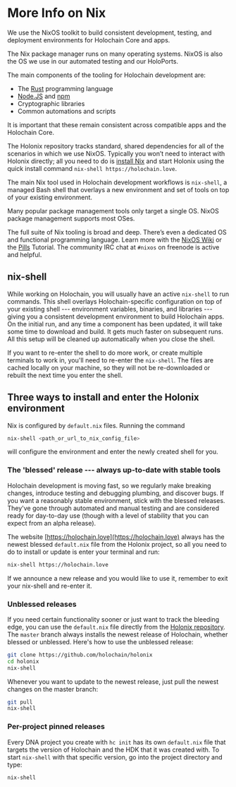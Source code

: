 # More Info on Nix

We use the NixOS toolkit to build consistent development, testing, and deployment environments for Holochain Core and apps.

The Nix package manager runs on many operating systems. NixOS is also the OS we use in our automated testing and our HoloPorts.

The main components of the tooling for Holochain development are:

* The [Rust](https://rust-lang.org) programming language
* [Node.JS](https://nodejs.org) and [npm](https://npmjs.com)
* Cryptographic libraries
* Common automations and scripts

It is important that these remain consistent across compatible apps and the Holochain Core.

The Holonix repository tracks standard, shared dependencies for all of the scenarios in which we use NixOS. Typically you won’t need to interact with Holonix directly; all you need to do is [install Nix](https://nixos.org/nix/download.html) and start Holonix using the quick install command `nix-shell https://holochain.love`.

The main Nix tool used in Holochain development workflows is `nix-shell`, a managed Bash shell that overlays a new environment and set of tools on top of your existing environment.

Many popular package management tools only target a single OS. NixOS package management supports most OSes.

The full suite of Nix tooling is broad and deep. There’s even a dedicated OS and functional programming language. Learn more with the [NixOS Wiki](https://nixos.wiki/wiki/Main_Page) or the [Pills](https://nixos.org/nixos/nix-pills/) Tutorial. The community IRC chat at `#nixos` on freenode is active and helpful.

## nix-shell

While working on Holochain, you will usually have an active `nix-shell` to run commands. This shell overlays Holochain-specific configuration on top of your existing shell --- environment variables, binaries, and libraries --- giving you a consistent development environment to build Holochain apps. On the initial run, and any time a component has been updated, it will take some time to download and build. It gets much faster on subsequent runs. All this setup will be cleaned up automatically when you close the shell.

If you want to re-enter the shell to do more work, or create multiple terminals to work in, you'll need to re-enter the `nix-shell`. The files are cached locally on your machine, so they will not be re-downloaded or rebuilt the next time you enter the shell.

## Three ways to install and enter the Holonix environment

Nix is configured by `default.nix` files. Running the command

```bash
nix-shell <path_or_url_to_nix_config_file>
```

will configure the environment and enter the newly created shell for you.

### The 'blessed' release --- always up-to-date with stable tools

Holochain development is moving fast, so we regularly make breaking changes, introduce testing and debugging plumbing, and discover bugs. If you want a reasonably stable environment, stick with the blessed releases. They've gone through automated and manual testing and are considered ready for day-to-day use (though with a level of stability that you can expect from an alpha release).

The website [https://holochain.love](https://holochain.love) always has the newest blessed `default.nix` file from the Holonix project, so all you need to do to install or update is enter your terminal and run:

```bash
nix-shell https://holochain.love
```

If we announce a new release and you would like to use it, remember to exit your nix-shell and re-enter it.

### Unblessed releases

If you need certain functionality sooner or just want to track the bleeding edge, you can use the `default.nix` file directly from the [Holonix repository](https://github.com/holochain/holonix). The `master` branch always installs the newest release of Holochain, whether blessed or unblessed. Here's how to use the unblessed release:

```bash
git clone https://github.com/holochain/holonix
cd holonix
nix-shell
```

Whenever you want to update to the newest release, just pull the newest changes on the master branch:

```bash
git pull
nix-shell
```

### Per-project pinned releases

Every DNA project you create with `hc init` has its own `default.nix` file that targets the version of Holochain and the HDK that it was created with. To start `nix-shell` with that specific version, go into the project directory and type:

```bash
nix-shell
```